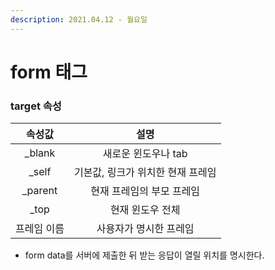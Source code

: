 ```yaml
---
description: 2021.04.12 - 월요일
---
```


# form 태그

### target 속성

| 속성값 | 설명 |
| :---: | :---: |
| \_blank | 새로운 윈도우나 tab |
| \_self | 기본값, 링크가 위치한 현재 프레임 |
| \_parent | 현재 프레임의 부모 프레임 |
| \_top | 현재 윈도우 전체 |
| 프레임 이름 | 사용자가 명시한 프레임 |

* form data를 서버에 제출한 뒤 받는 응답이 열릴 위치를 명시한다.

